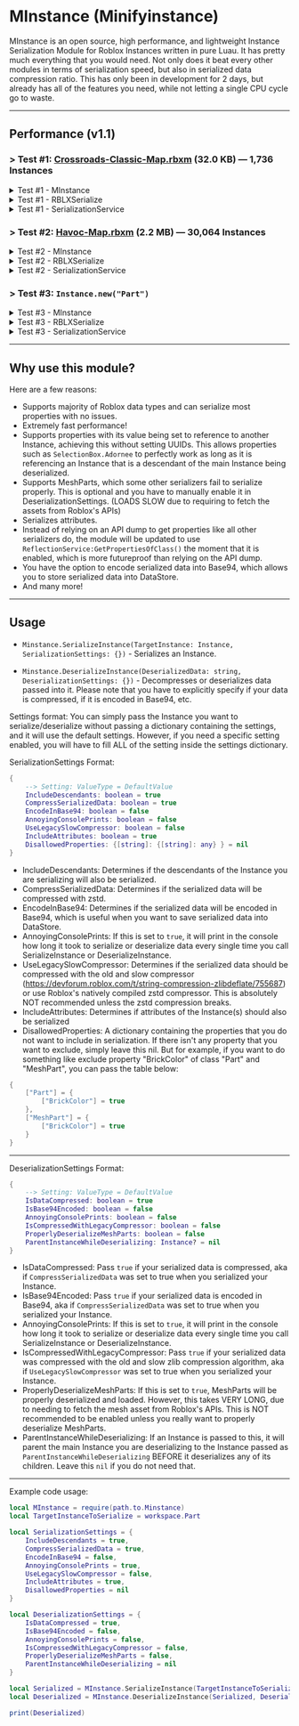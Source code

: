 # MInstance (Minifyinstance)

MInstance is an open source, high performance, and lightweight Instance Serialization Module for Roblox Instances written in pure Luau. It has pretty much everything that you would need. Not only does it beat every other modules in terms of serialization speed, but also in serialized data compression ratio. This has only been in development for 2 days, but already has all of the features you need, while not letting a single CPU cycle go to waste.

---

## Performance (v1.1)



### > Test #1: [Crossroads-Classic-Map.rbxm](https://devforum.roblox.com/uploads/short-url/5IGRBlugw4mO45y3UYkvwoH8Xjo.rbxm) (32.0 KB) — 1,736 Instances

<details>
<summary>Test #1 - MInstance</summary>

- **Serialization Time:** `0.0198 seconds`
- **Compression Time:** `0.0018 seconds`
- **Character count of serialized data before compression:** `127,105` (Previously `383,889`)
- **Character count of serialized data after compression:** `31,914` (Previously `33,767`)

</details>

<details>
<summary>Test #1 - RBLXSerialize</summary>

- **Serialization Time:** `0.1836 seconds`
- **Character count of serialized data after compression:** `58,779`

</details>

<details>
<summary>Test #1 - SerializationService</summary>

- **Serialization Time:** `0.0051 seconds` 😨
- **Character count of serialized data:** `32,791`

</details>



### > Test #2: [Havoc-Map.rbxm](https://devforum.roblox.com/uploads/short-url/weN8KgfBGaUUu0vIakVj7gk9qwE.rbxm) (2.2 MB) — 30,064 Instances

<details>
<summary>Test #2 - MInstance</summary>

- **Serialization Time:** `0.3673 seconds`
- **Compression Time:** `0.0305 seconds`
- **Character count of serialized data before compression:** `2,690,101` (Previously `8,960,137`)
- **Character count of serialized data after compression:** `628,698` (Previously `687,659`)

</details>

<details>
<summary>Test #2 - RBLXSerialize</summary>
ERROR: `RBLXSerialize.Encoders.Instances:26: attempt to concatenate string with nil`

> If I were to guess, serialization time would probably be around `1.4 seconds`.

</details>

<details>
<summary>Test #2 - SerializationService</summary>

- **Serialization Time:** `0.0671 seconds` 😨
- **Character count of serialized data:** `2,331,507`

</details>



### > Test #3: `Instance.new("Part")`

<details>
<summary>Test #3 - MInstance</summary>

- **Serialization Time:** `0.00002 seconds`
- **Compression Time:** `0.000003 seconds`
- **Character count of serialized data before compression:** `43` 🤮
- **Character count of serialized data after compression:** `39` 🤮

</details>

<details>
<summary>Test #3 - RBLXSerialize</summary>

- **Serialization Time:** `0.0005 seconds`
- **Character count of serialized data after compression:** `4`

</details>

<details>
<summary>Test #3 - SerializationService</summary>

- **Serialization Time:** `0.006 seconds`
- **Character count of serialized data:** `2,550`

</details>

---

## Why use this module?
Here are a few reasons:
- Supports majority of Roblox data types and can serialize most properties with no issues.
- Extremely fast performance!
- Supports properties with its value being set to reference to another Instance, achieving this without setting UUIDs. This allows properties such as `SelectionBox.Adornee` to perfectly work as long as it is referencing an Instance that is a descendant of the main Instance being deserialized.
- Supports MeshParts, which some other serializers fail to serialize properly. This is optional and you have to manually enable it in DeserializationSettings. (LOADS SLOW due to requiring to fetch the assets from Roblox's APIs)
- Serializes attributes.
- Instead of relying on an API dump to get properties like all other serializers do, the module will be updated to use `ReflectionService:GetPropertiesOfClass()` the moment that it is enabled, which is more futureproof than relying on the API dump.
- You have the option to encode serialized data into Base94, which allows you to store serialized data into DataStore.
- And many more!

---

## Usage
- `Minstance.SerializeInstance(TargetInstance: Instance, SerializationSettings: {})` - Serializes an Instance.

- `Minstance.DeserializeInstance(DeserializedData: string, DeserializationSettings: {})` - Decompresses or deserializes data passed into it. Please note that you have to explicitly specify if your data is compressed, if it is encoded in Base94, etc.

Settings format:
You can simply pass the Instance you want to serialize/deserialize without passing a dictionary containing the settings, and it will use the default settings. However, if you need a specific setting enabled, you will have to fill ALL of the setting inside the settings dictionary.

SerializationSettings Format:
```lua
{
	--> Setting: ValueType = DefaultValue
	IncludeDescendants: boolean = true
	CompressSerializedData: boolean = true
	EncodeInBase94: boolean = false
	AnnoyingConsolePrints: boolean = false
	UseLegacySlowCompressor: boolean = false
	IncludeAttributes: boolean = true
	DisallowedProperties: {[string]: {[string]: any} } = nil
}
```

* IncludeDescendants: Determines if the descendants of the Instance you are serializing will also be serialized.
* CompressSerializedData: Determines if the serialized data will be compressed with zstd.
* EncodeInBase94: Determines if the serialized data will be encoded in Base94, which is useful when you want to save serialized data into DataStore.
* AnnoyingConsolePrints: If this is set to `true`, it will print in the console how long it took to serialize or deserialize data every single time you call SerializeInstance or DeserializeInstance.
* UseLegacySlowCompressor: Determines if the serialized data should be compressed with the old and slow compressor (https://devforum.roblox.com/t/string-compression-zlibdeflate/755687) or use Roblox's natively compiled zstd compressor. This is absolutely NOT recommended unless the zstd compression breaks.
* IncludeAttributes: Determines if attributes of the Instance(s) should also be serialized
* DisallowedProperties: A dictionary containing the properties that you do not want to include in serialization. If there isn't any property that you want to exclude, simply leave this nil. But for example, if you want to do something like exclude property "BrickColor" of class "Part" and "MeshPart", you can pass the table below:
```lua
{
	["Part"] = {
		["BrickColor"] = true
	},
	["MeshPart"] = {
		["BrickColor"] = true
	}
}
```

---

DeserializationSettings Format:
```lua
{
	--> Setting: ValueType = DefaultValue
	IsDataCompressed: boolean = true
	IsBase94Encoded: boolean = false
	AnnoyingConsolePrints: boolean = false
	IsCompressedWithLegacyCompressor: boolean = false
	ProperlyDeserializeMeshParts: boolean = false
	ParentInstanceWhileDeserializing: Instance? = nil
}
```

* IsDataCompressed: Pass `true` if your serialized data is compressed, aka if `CompressSerializedData` was set to true when you serialized your Instance.
* IsBase94Encoded: Pass `true` if your serialized data is encoded in Base94, aka if `CompressSerializedData` was set to true when you serialized your Instance.
* AnnoyingConsolePrints: If this is set to `true`, it will print in the console how long it took to serialize or deserialize data every single time you call SerializeInstance or DeserializeInstance.
* IsCompressedWithLegacyCompressor: Pass `true` if your serialized data was compressed with the old and slow zlib compression algorithm, aka if `UseLegacySlowCompressor` was set to true when you serialized your Instance.
* ProperlyDeserializeMeshParts: If this is set to `true`, MeshParts will be properly deserialized and loaded. However, this takes VERY LONG, due to needing to fetch the mesh asset from Roblox's APIs. This is NOT recommended to be enabled unless you really want to properly deserialize MeshParts.
* ParentInstanceWhileDeserializing: If an Instance is passed to this, it will parent the main Instance you are deserializing to the Instance passed as `ParentInstanceWhileDeserializing` BEFORE it deserializes any of its children. Leave this `nil` if you do not need that.

---

Example code usage:
```lua
local MInstance = require(path.to.Minstance)
local TargetInstanceToSerialize = workspace.Part

local SerializationSettings = {
	IncludeDescendants = true,
	CompressSerializedData = true,
	EncodeInBase94 = false,
	AnnoyingConsolePrints = true,
	UseLegacySlowCompressor = false,
	IncludeAttributes = true,
	DisallowedProperties = nil
}

local DeserializationSettings = {
	IsDataCompressed = true,
	IsBase94Encoded = false,
	AnnoyingConsolePrints = false,
	IsCompressedWithLegacyCompressor = false,
	ProperlyDeserializeMeshParts = false,
	ParentInstanceWhileDeserializing = nil
}

local Serialized = MInstance.SerializeInstance(TargetInstanceToSerialize, SerializationSettings)
local Deserialized = MInstance.DeserializeInstance(Serialized, DeserializationSettings)

print(Deserialized)
```
